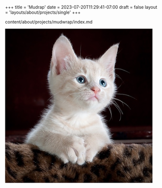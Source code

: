 +++
title = 'Mudrap'
date = 2023-07-20T11:29:41-07:00
draft = false
layout = 'layouts/about/projects/single'
+++

content/about/projects/mudwrap/index.md

![a mudwrap](img/mudwrap.jpg)
